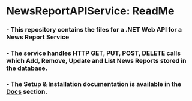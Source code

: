 # NewsReportAPIService: ReadMe

### - This repository contains the files for a .NET Web API for a News Report Service

### - The service handles HTTP GET, PUT, POST, DELETE calls which Add, Remove, Update and List News Reports stored in the database.

### - The Setup & Installation documentation is available in the [Docs](docs/index.md) section.

	


